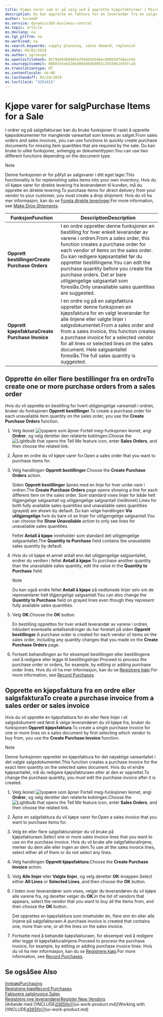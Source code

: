 ```yaml
---
title: Kjøpe varer som er på salg ved å opprette kjøpsfakturaer | Microsoft dokumenter
description: Du kan opprette en faktura for en leverandør fra en salgsfaktura for å kjøpe produkter.
author: SorenGP
ms.service: dynamics365-business-central
ms.topic: article
ms.devlang: na
ms.tgt_pltfrm: na
ms.workload: na
ms.search.keywords: supply planning, sales demand, replenish
ms.date: 04/01/2019
ms.author: sgroespe
ms.openlocfilehash: 8579a05d60465a769dd34548ec00bb547d4ace5b
ms.sourcegitcommit: 60b87e5eb32bb408dd65b9855c29159b1dfbfca8
ms.translationtype: HT
ms.contentlocale: nb-NO
ms.lasthandoff: 04/29/2019
ms.locfileid: "1252415"
---
```

# <a name="purchase-items-for-a-sale"></a><span data-ttu-id="04a41-103">Kjøpe varer for salg</span><span class="sxs-lookup"><span data-stu-id="04a41-103">Purchase Items for a Sale</span></span>
<span data-ttu-id="04a41-104">I ordrer og på salgsfakturaer kan du bruke funksjoner til raskt å opprette kjøpsdokumenter for manglende vareantall som kreves av salget.</span><span class="sxs-lookup"><span data-stu-id="04a41-104">From sales orders and sales invoices, you can use functions to quickly create purchase documents for missing item quantities that are required by the sale.</span></span> <span data-ttu-id="04a41-105">Du kan bruke to ulike funksjoner, avhengig av dokumenttypen.</span><span class="sxs-lookup"><span data-stu-id="04a41-105">You can use two different functions depending on the document type.</span></span>

> [!Note]
> <span data-ttu-id="04a41-106">Denne funksjonen er for påfyll av salgsvarer i ditt eget lager.</span><span class="sxs-lookup"><span data-stu-id="04a41-106">This functionality is for replenishing sales items into your own inventory.</span></span> <span data-ttu-id="04a41-107">Hvis du vil kjøpe varer for direkte levering fra leverandøren til kunden, må du opprette en direkte levering.</span><span class="sxs-lookup"><span data-stu-id="04a41-107">To purchase items for direct delivery from your vendor to your customer, you must create a drop shipment.</span></span> <span data-ttu-id="04a41-108">Hvis du vil ha mer informasjon, kan du se [Foreta direkte leveringer](sales-how-drop-shipment.md).</span><span class="sxs-lookup"><span data-stu-id="04a41-108">For more information, see [Make Drop Shipments](sales-how-drop-shipment.md).</span></span>   

|<span data-ttu-id="04a41-109">Funksjon</span><span class="sxs-lookup"><span data-stu-id="04a41-109">Function</span></span>|<span data-ttu-id="04a41-110">Description</span><span class="sxs-lookup"><span data-stu-id="04a41-110">Description</span></span>|
|--------|-----------|
|<span data-ttu-id="04a41-111">**Opprett bestillinger**</span><span class="sxs-lookup"><span data-stu-id="04a41-111">**Create Purchase Orders**</span></span>|<span data-ttu-id="04a41-112">I en ordre oppretter denne funksjonen en bestilling for hver enkelt leverandør av varene i ordren.</span><span class="sxs-lookup"><span data-stu-id="04a41-112">From a sales order, this function creates a purchase order for each vendor of items on the sales order.</span></span> <span data-ttu-id="04a41-113">Du kan redigere kjøpsantallet før du oppretter bestillingene.</span><span class="sxs-lookup"><span data-stu-id="04a41-113">You can edit the purchase quantity before you create the purchase orders.</span></span> <span data-ttu-id="04a41-114">Det er bare utilgjengelige salgsantall som foreslås.</span><span class="sxs-lookup"><span data-stu-id="04a41-114">Only unavailable sales quantities are suggested.</span></span>
|<span data-ttu-id="04a41-115">**Opprett kjøpsfaktura**</span><span class="sxs-lookup"><span data-stu-id="04a41-115">**Create Purchase Invoice**</span></span>|<span data-ttu-id="04a41-116">I en ordre og på en salgsfaktura oppretter denne funksjonen en kjøpsfaktura for en valgt leverandør for alle linjene eller valgte linjer i salgsdokumentet.</span><span class="sxs-lookup"><span data-stu-id="04a41-116">From a sales order and from a sales invoice, this function creates a purchase invoice for a selected vendor for all lines or selected lines on the sales document.</span></span> <span data-ttu-id="04a41-117">Hele salgsantallet foreslås.</span><span class="sxs-lookup"><span data-stu-id="04a41-117">The full sales quantity is suggested.</span></span>|

## <a name="to-create-one-or-more-purchase-orders-from-a-sales-order"></a><span data-ttu-id="04a41-118">Opprette én eller flere bestillinger fra en ordre</span><span class="sxs-lookup"><span data-stu-id="04a41-118">To create one or more purchase orders from a sales order</span></span>
<span data-ttu-id="04a41-119">Hvis du vil opprette en bestilling for hvert utilgjengelige vareantall i ordren, bruker du funksjonen **Opprett bestillinger**.</span><span class="sxs-lookup"><span data-stu-id="04a41-119">To create a purchase order for each unavailable item quantity on the sales order, you use the **Create Purchase Orders** function.</span></span>

1. <span data-ttu-id="04a41-120">Velg ikonet ![lyspære som åpner Fortell meg-funksjonen](media/ui-search/search_small.png "Fortell hva du vil gjøre") ikonet, angi **Ordrer**, og velg deretter den relaterte koblingen.</span><span class="sxs-lookup"><span data-stu-id="04a41-120">Choose the ![Lightbulb that opens the Tell Me feature](media/ui-search/search_small.png "Tell me what you want to do") icon, enter **Sales Orders**, and then choose the related link.</span></span>
2. <span data-ttu-id="04a41-121">Åpne en ordre du vil kjøpe varer for.</span><span class="sxs-lookup"><span data-stu-id="04a41-121">Open a sales order that you want to purchase items for.</span></span>
3. <span data-ttu-id="04a41-122">Velg handlingen **Opprett bestillinger**.</span><span class="sxs-lookup"><span data-stu-id="04a41-122">Choose the **Create Purchase Orders** action.</span></span>

    <span data-ttu-id="04a41-123">Siden **Opprett bestillinger** åpnes med en linje for hver unike vare i ordren.</span><span class="sxs-lookup"><span data-stu-id="04a41-123">The **Create Purchase Orders** page opens showing a line for each different item on the sales order.</span></span> <span data-ttu-id="04a41-124">Som standard vises linjer for både helt tilgjengelige salgsantall og utilgjengelige salgsantall (nedtonet).</span><span class="sxs-lookup"><span data-stu-id="04a41-124">Lines for both fully available sales quantities and unavailable sales quantities (grayed) are shown by default.</span></span> <span data-ttu-id="04a41-125">Du kan velge handlingen **Vis utilgjengelige** hvis du bare vil se linjer for utilgjengelige salgsantall.</span><span class="sxs-lookup"><span data-stu-id="04a41-125">You can choose the **Show Unavailable** action to only see lines for unavailable sales quantities.</span></span>

    <span data-ttu-id="04a41-126">Feltet **Antall å kjøpe** inneholder som standard det utilgjengelige salgsantallet.</span><span class="sxs-lookup"><span data-stu-id="04a41-126">The **Quantity to Purchase** field contains the unavailable sales quantity by default.</span></span>
4. <span data-ttu-id="04a41-127">Hvis du vil kjøpe et annet antall enn det utilgjengelige salgsantallet, endrer du verdien i feltet **Antall å kjøpe**.</span><span class="sxs-lookup"><span data-stu-id="04a41-127">To purchase another quantity than the unavailable sales quantity, edit the value in the **Quantity to Purchase** field.</span></span>

    > [!NOTE]  
    >   <span data-ttu-id="04a41-128">Du kan også endre feltet **Antall å kjøpe** på nedtonede linjer selv om de representerer helt tilgjengelige salgsantall.</span><span class="sxs-lookup"><span data-stu-id="04a41-128">You can also change the **Quantity to Purchase** field on grayed lines even though they represent fully available sales quantities.</span></span>
5. <span data-ttu-id="04a41-129">Velg **OK**.</span><span class="sxs-lookup"><span data-stu-id="04a41-129">Choose the **OK** button.</span></span>

    <span data-ttu-id="04a41-130">En bestilling opprettes for hver enkelt leverandør av varene i ordren, inkludert eventuelle antallsendringer du har foretatt på siden **Opprett bestillinger**.</span><span class="sxs-lookup"><span data-stu-id="04a41-130">A purchase order is created for each vendor of items on the sales order, including any quantity changes that you made on the **Create Purchase Orders** page.</span></span>
7. <span data-ttu-id="04a41-131">Fortsett behandlingen av for eksempel bestillingen eller bestillingene ved å redigere eller legge til bestillingslinjer.</span><span class="sxs-lookup"><span data-stu-id="04a41-131">Proceed to process the purchase order or orders, for example, by editing or adding purchase order lines.</span></span> <span data-ttu-id="04a41-132">Hvis du vil ha mer informasjon, kan du se [Registrere kjøp](purchasing-how-record-purchases.md).</span><span class="sxs-lookup"><span data-stu-id="04a41-132">For more information, see [Record Purchases](purchasing-how-record-purchases.md).</span></span>


## <a name="to-create-a-purchase-invoice-from-a-sales-order-or-sales-invoice"></a><span data-ttu-id="04a41-133">Opprette en kjøpsfaktura fra en ordre eller salgsfaktura</span><span class="sxs-lookup"><span data-stu-id="04a41-133">To create a purchase invoice from a sales order or sales invoice</span></span>
<span data-ttu-id="04a41-134">Hvis du vil opprette én kjøpsfaktura for én eller flere linjer i et salgsdokument ved først å velge leverandøren du vil kjøpe fra, bruker du funksjonen **Opprett kjøpsfaktura**.</span><span class="sxs-lookup"><span data-stu-id="04a41-134">To create a single purchase invoice for one or more lines on a sales document by first selecting which vendor to buy from, you use the **Create Purchase Invoice** function.</span></span>

> [!NOTE]  
>   <span data-ttu-id="04a41-135">Denne funksjonen oppretter en kjøpsfaktura for det nøyaktige vareantallet i det valgte salgsdokumentet.</span><span class="sxs-lookup"><span data-stu-id="04a41-135">This function creates a purchase invoice for the exact item quantity on the selected sales document.</span></span> <span data-ttu-id="04a41-136">Hvis du vil endre kjøpsantallet, må du redigere kjøpsfakturaen etter at den er opprettet.</span><span class="sxs-lookup"><span data-stu-id="04a41-136">To change the purchase quantity, you must edit the purchase invoice after it is created.</span></span>  

1. <span data-ttu-id="04a41-137">Velg ikonet ![lyspære som åpner Fortell meg-funksjonen](media/ui-search/search_small.png "Fortell hva du vil gjøre") ikonet, angi **Ordrer**, og velg deretter den relaterte koblingen.</span><span class="sxs-lookup"><span data-stu-id="04a41-137">Choose the ![Lightbulb that opens the Tell Me feature](media/ui-search/search_small.png "Tell me what you want to do") icon, enter **Sales Orders**, and then choose the related link.</span></span>
2. <span data-ttu-id="04a41-138">Åpne en salgsfaktura du vil kjøpe varer for.</span><span class="sxs-lookup"><span data-stu-id="04a41-138">Open a sales invoice that you want to purchase items for.</span></span>
3. <span data-ttu-id="04a41-139">Velg én eller flere salgsfakturalinjer du vil bruke på kjøpsfakturaen.</span><span class="sxs-lookup"><span data-stu-id="04a41-139">Select one or more sales invoice lines that you want to use on the purchase invoice.</span></span> <span data-ttu-id="04a41-140">Hvis du vil bruke alle salgsfakturalinjene, merker du dem alle eller ingen av dem.</span><span class="sxs-lookup"><span data-stu-id="04a41-140">To use all the sales invoice lines, select either all of them or do not select any lines.</span></span>
4. <span data-ttu-id="04a41-141">Velg handlingen **Opprett kjøpsfaktura**.</span><span class="sxs-lookup"><span data-stu-id="04a41-141">Choose the **Create Purchase Invoice** action.</span></span>
5. <span data-ttu-id="04a41-142">Velg **Alle linjer** eller **Valgte linjer**, og velg deretter **OK**-knappen.</span><span class="sxs-lookup"><span data-stu-id="04a41-142">Select either **All Lines** or **Selected Lines**, and then choose the **OK** button.</span></span>  
6. <span data-ttu-id="04a41-143">I listen over leverandører som vises, velger du leverandøren du vil kjøpe alle varene fra, og deretter velger du **OK**.</span><span class="sxs-lookup"><span data-stu-id="04a41-143">In the list of vendors that appears, select the vendor that you want to buy all the items from, and then choose the **OK** button.</span></span>

    <span data-ttu-id="04a41-144">Det opprettes en kjøpsfaktura som inneholder én, flere enn én eller alle linjene på salgsfakturaen.</span><span class="sxs-lookup"><span data-stu-id="04a41-144">A purchase invoice is created that contains one, more than one, or all the lines on the sales invoice.</span></span>
7. <span data-ttu-id="04a41-145">Fortsette med å behandle kjøpsfakturaen, for eksempel ved å redigere eller legge til kjøpsfakturalinjene.</span><span class="sxs-lookup"><span data-stu-id="04a41-145">Proceed to process the purchase invoice, for example, by editing or adding purchase invoice lines.</span></span> <span data-ttu-id="04a41-146">Hvis du vil ha mer informasjon, kan du se [Registrere kjøp](purchasing-how-record-purchases.md).</span><span class="sxs-lookup"><span data-stu-id="04a41-146">For more information, see [Record Purchases](purchasing-how-record-purchases.md).</span></span>

## <a name="see-also"></a><span data-ttu-id="04a41-147">Se også</span><span class="sxs-lookup"><span data-stu-id="04a41-147">See Also</span></span>
[<span data-ttu-id="04a41-148">Innkjøp</span><span class="sxs-lookup"><span data-stu-id="04a41-148">Purchasing</span></span>](purchasing-manage-purchasing.md)  
[<span data-ttu-id="04a41-149">Registrere kjøp</span><span class="sxs-lookup"><span data-stu-id="04a41-149">Record Purchases</span></span>](purchasing-how-record-purchases.md)  
[<span data-ttu-id="04a41-150">Fakturere salg</span><span class="sxs-lookup"><span data-stu-id="04a41-150">Invoice Sales</span></span>](sales-how-invoice-sales.md)  
[<span data-ttu-id="04a41-151">Registrere nye leverandører</span><span class="sxs-lookup"><span data-stu-id="04a41-151">Register New Vendors</span></span>](purchasing-how-register-new-vendors.md)  
<span data-ttu-id="04a41-152">[Arbeide med [!INCLUDE[d365fin](includes/d365fin_md.md)]](ui-work-product.md)</span><span class="sxs-lookup"><span data-stu-id="04a41-152">[Working with [!INCLUDE[d365fin](includes/d365fin_md.md)]](ui-work-product.md)</span></span>
